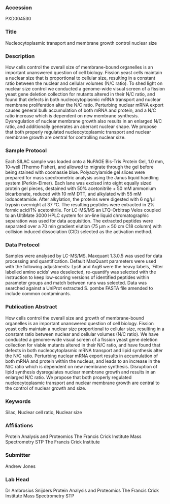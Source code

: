 ### Accession
PXD004530

### Title
Nucleocytoplasmic transport and membrane growth control nuclear size

### Description
How cells control the overall size of membrane-bound organelles is an important unanswered question of cell biology. Fission yeast cells maintain a nuclear size that is proportional to cellular size, resulting in a constant ratio between the nuclear and cellular volumes (N/C ratio). To shed light on nuclear size control we conducted a genome-wide visual screen of a fission yeast gene deletion collection for mutants altered in their N/C ratio, and found that defects in both nucleocytoplasmic mRNA transport and nuclear membrane proliferation alter the N/C ratio. Perturbing nuclear mRNA export causes general bulk accumulation of both mRNA and protein, and a N/C ratio increase which is dependent on new membrane synthesis. Dysregulation of nuclear membrane growth also results in an enlarged N/C ratio, and additionally generates an aberrant nuclear shape. We propose that both properly regulated nucleocytoplasmic transport and nuclear membrane growth are central for controlling nuclear size.

### Sample Protocol
Each SILAC sample was loaded onto a NuPAGE Bis-Tris Protein Gel, 1.0 mm, 10-well (Thermo Fisher), and allowed to migrate through the gel before being stained with coomassie blue. Polyacrylamide gel slices were prepared for mass spectrometric analysis using the Janus liquid handling system (Perkin-Elmer). Each lane was excised into eight equally sized protein gel pieces, destained with 50% acetonitrile + 50 mM ammonium bicarbonate, reduced with 10 mM DTT, and alkylated with 55 mM iodoacetamide. After alkylation, the proteins were digested with 6 ng/µl trypsin overnight at 37 °C. The resulting peptides were extracted in 2% formic acid/1% acetonitrile.  For LC-MS/MS an LTQ-Orbitrap Velos coupled to an UltiMate 3000 HPLC system for on-line liquid chromatographic separation was used for data acquisition. The extracted peptides were separated over a 70 min gradient elution (75 µm × 50 cm C18 column) with collision induced dissociation (CID) selected as the activation method.

### Data Protocol
Samples were analysed by LC-MS/MS. Maxquant 1.3.0.5 was used for data processing and quantification. Default MaxQuant parameters were used with the following adjustments: Lys6 and Arg6 were the heavy labels, ‘Filter labelled amino acids’ was deselected, re-quantify was selected with the instruction to keep low-scoring versions of identified peptides within parameter groups and match between runs was selected. Data was searched against a UniProt extracted S. pombe FASTA file amended to include common contaminants.

### Publication Abstract
How cells control the overall size and growth of membrane-bound organelles is an important unanswered question of cell biology. Fission yeast cells maintain a nuclear size proportional to cellular size, resulting in a constant ratio between nuclear and cellular volumes (N/C ratio). We have conducted a genome-wide visual screen of a fission yeast gene deletion collection for viable mutants altered in their N/C ratio, and have found that defects in both nucleocytoplasmic mRNA transport and lipid synthesis alter the N/C ratio. Perturbing nuclear mRNA export results in accumulation of both mRNA and protein within the nucleus, and leads to an increase in the N/C ratio which is dependent on new membrane synthesis. Disruption of lipid synthesis dysregulates nuclear membrane growth and results in an enlarged N/C ratio. We propose that both properly regulated nucleocytoplasmic transport and nuclear membrane growth are central to the control of nuclear growth and size.

### Keywords
Silac, Nuclear cell ratio, Nuclear size

### Affiliations
Protein Analysis and Proteomics The Francis Crick Institute Mass Spectrometry STP
The Francis Crick Institute

### Submitter
Andrew Jones

### Lab Head
Dr Ambrosius Snijders
Protein Analysis and Proteomics The Francis Crick Institute Mass Spectrometry STP


